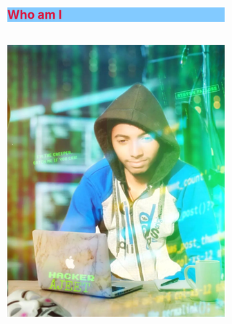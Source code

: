






<!DOCTYPE html>

<html lang="en">

<head>

  <meta charset="UTF-8">

  <meta http-equihv="X-UA-Compatible" content="IE=edge">

  <meta name="viewport" content="width=device-width, initial-scale">
  <link rel="stylesheet" href="Design.css">

</head>

<body>

<h1 style="background-color:#82CAFF; color:#DC143C">Who am I </h1>

<br>

  <br>

<img src="272770846_440402691098271_8597612967213067909_n.webp.jpg">

</body>

</html>



